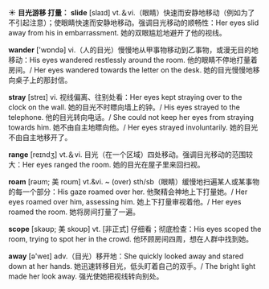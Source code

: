 ☀ <span class="category">**目光游移 打量：**</span>
<span class="vocabulary">**slide**</span> [slaɪd] 
<span class="definition">vt.＆vi.（眼睛）快速而安静地移动（例如为了不引起注意）；使眼睛快速而安静地移动。强调目光移动的顺畅性：</span>Her eyes slid away from his in embarrassment. 她的双眼尴尬地避开了他的视线。

<span class="vocabulary">**wander**</span> ['wɒndə] 
<span class="definition">vi.（人的目光）慢慢地从甲事物移动到乙事物，或漫无目的地移动：</span>His eyes wandered restlessly around the room. 他的眼睛不停地打量着房间。/ Her eyes wandered towards the letter on the desk. 她的目光慢慢地移向桌子上的那封信。
           
<span class="vocabulary">**stray**</span> [streɪ]
<span class="definition">vi. 视线偏离、往别处看：</span>Her eyes kept straying over to the clock on the wall. 她的目光不时瞟向墙上的钟。/ His eyes strayed to the telephone. 他的目光转向电话。/ She could not keep her eyes from straying towards him. 她不由自主地瞟向他。/ Her eyes strayed involuntarily. 她的目光不由自主地移开了。

<span class="vocabulary">**range**</span> [reɪndӡ] 
<span class="definition">vt.＆vi. 目光（在一个区域）四处移动。强调目光移动的范围较大：</span>Her eyes ranged the room. 她的目光在屋子里来回扫视。
           
<span class="vocabulary">**roam**</span> [rəʊm; 美 roʊm]
<span class="definition">vt.&vi. ~ (over) sth/sb（眼睛）缓慢地扫遍某人或某事物的每一个部分：</span>His gaze roamed over her. 他聚精会神地上下打量她。/ Her eyes roamed over him, assessing him. 她上下打量审视着他。/ Her eyes roamed the room. 她将房间打量了一遍。
           
<span class="vocabulary">**scope**</span> [skəʊp; 美 skoʊp]
<span class="definition">vt. [非正式] 仔细看；彻底检查：</span>His eyes scoped the room, trying to spot her in the crowd. 他环顾房间四周，想在人群中找到她。

<span class="vocabulary">**away**</span> [ə'weɪ] 
<span class="definition">adv.（目光）移开地：</span>She quickly looked away and stared down at her hands. 她迅速转移目光，低头盯着自己的双手。/ The bright light made her look away. 强光使她把视线转向别处。
